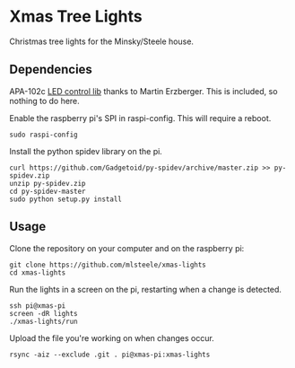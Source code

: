 # Xmas Tree Lights

Christmas tree lights for the Minsky/Steele house.

## Dependencies

APA-102c [LED control lib](https://github.com/tinue/APA102_Pi) thanks to Martin Erzberger. This is included, so nothing to do here.

Enable the raspberry pi's SPI in raspi-config. This will require a reboot.
```shell
sudo raspi-config
```

Install the python spidev library on the pi.
```shell
curl https://github.com/Gadgetoid/py-spidev/archive/master.zip >> py-spidev.zip
unzip py-spidev.zip
cd py-spidev-master
sudo python setup.py install
```

## Usage

Clone the repository on your computer and on the raspberry pi:

```shell
git clone https://github.com/mlsteele/xmas-lights
cd xmas-lights
```

Run the lights in a screen on the pi, restarting when a change is detected.

```shell
ssh pi@xmas-pi
screen -dR lights
./xmas-lights/run
```

Upload the file you're working on when changes occur.

```shell
rsync -aiz --exclude .git . pi@xmas-pi:xmas-lights
```
